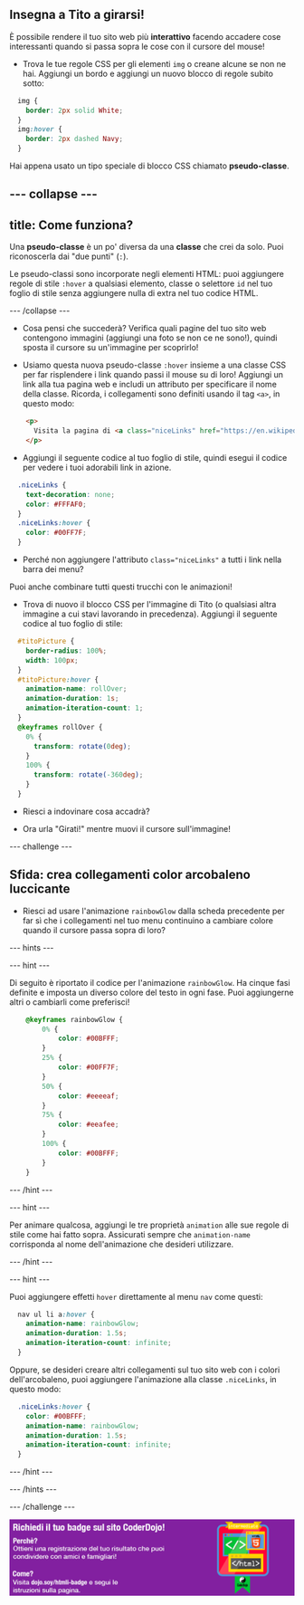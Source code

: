 ## Insegna a Tito a girarsi!

È possibile rendere il tuo sito web più **interattivo** facendo accadere cose interessanti quando si passa sopra le cose con il cursore del mouse!

+ Trova le tue regole CSS per gli elementi `img` o creane alcune se non ne hai. Aggiungi un bordo e aggiungi un nuovo blocco di regole subito sotto:

```css
  img {
    border: 2px solid White;
  }
  img:hover {
    border: 2px dashed Navy;
  }
```

Hai appena usato un tipo speciale di blocco CSS chiamato **pseudo-classe**.

## \--- collapse \---

## title: Come funziona?

Una **pseudo-classe** è un po' diversa da una **classe** che crei da solo. Puoi riconoscerla dai "due punti" (`:`).

Le pseudo-classi sono incorporate negli elementi HTML: puoi aggiungere regole di stile `:hover` a qualsiasi elemento, classe o selettore `id` nel tuo foglio di stile senza aggiungere nulla di extra nel tuo codice HTML.

\--- /collapse \---

+ Cosa pensi che succederà? Verifica quali pagine del tuo sito web contengono immagini (aggiungi una foto se non ce ne sono!), quindi sposta il cursore su un'immagine per scoprirlo!

+ Usiamo questa nuova pseudo-classe `:hover` insieme a una classe CSS per far risplendere i link quando passi il mouse su di loro! Aggiungi un link alla tua pagina web e includi un attributo per specificare il nome della classe. Ricorda, i collegamenti sono definiti usando il tag `<a>`, in questo modo:

```html
    <p>
      Visita la pagina di <a class="niceLinks" href="https://en.wikipedia.org/wiki/Ireland">Wikipedia</a> per saperne di più sull'Irlanda!
    </p>
```

+ Aggiungi il seguente codice al tuo foglio di stile, quindi esegui il codice per vedere i tuoi adorabili link in azione.

```css
  .niceLinks {
    text-decoration: none;
    color: #FFFAF0;
  }
  .niceLinks:hover {
    color: #00FF7F;
  }
```

+ Perché non aggiungere l'attributo `class="niceLinks"` a tutti i link nella barra dei menu?

Puoi anche combinare tutti questi trucchi con le animazioni!

+ Trova di nuovo il blocco CSS per l'immagine di Tito (o qualsiasi altra immagine a cui stavi lavorando in precedenza). Aggiungi il seguente codice al tuo foglio di stile:

```css
  #titoPicture {
    border-radius: 100%;
    width: 100px;
  }
  #titoPicture:hover {
    animation-name: rollOver;
    animation-duration: 1s;
    animation-iteration-count: 1;
  }
  @keyframes rollOver {
    0% {
      transform: rotate(0deg);
    }
    100% {
      transform: rotate(-360deg);
    }
  }
```

+ Riesci a indovinare cosa accadrà?

+ Ora urla "Girati!" mentre muovi il cursore sull'immagine!

\--- challenge \---

## Sfida: crea collegamenti color arcobaleno luccicante

+ Riesci ad usare l'animazione `rainbowGlow` dalla scheda precedente per far sì che i collegamenti nel tuo menu continuino a cambiare colore quando il cursore passa sopra di loro?

\--- hints \---

\--- hint \---

Di seguito è riportato il codice per l'animazione `rainbowGlow`. Ha cinque fasi definite e imposta un diverso colore del testo in ogni fase. Puoi aggiungerne altri o cambiarli come preferisci!

```css
    @keyframes rainbowGlow {
        0% {
            color: #00BFFF;
        }
        25% {
            color: #00FF7F;
        }
        50% {
            color: #eeeeaf;
        }
        75% {
            color: #eeafee;
        }
        100% {
            color: #00BFFF;
        }
    }
```

\--- /hint \---

\--- hint \---

Per animare qualcosa, aggiungi le tre proprietà `animation` alle sue regole di stile come hai fatto sopra. Assicurati sempre che `animation-name` corrisponda al nome dell'animazione che desideri utilizzare.

\--- /hint \---

\--- hint \---

Puoi aggiungere effetti `hover` direttamente al menu `nav` come questi:

```css
  nav ul li a:hover {
    animation-name: rainbowGlow;
    animation-duration: 1.5s;
    animation-iteration-count: infinite;
  }
```

Oppure, se desideri creare altri collegamenti sul tuo sito web con i colori dell'arcobaleno, puoi aggiungere l'animazione alla classe `.niceLinks`, in questo modo:

```css
  .niceLinks:hover {
    color: #00BFFF;
    animation-name: rainbowGlow;
    animation-duration: 1.5s;
    animation-iteration-count: infinite;
  }
```

\--- /hint \---

\--- /hints \---

\--- /challenge \---

![](images/badge-footer-image-html-intermed.png)